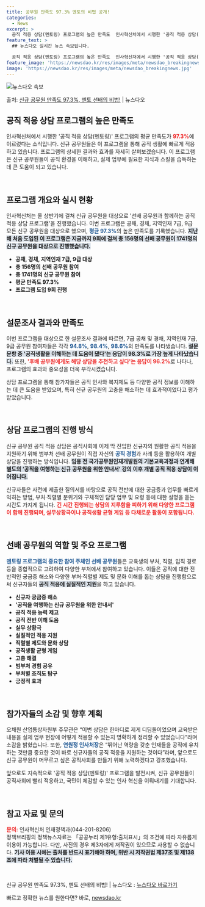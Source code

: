 ```yaml
---
title: 공무원 만족도 97.3% 멘토의 비법 공개!
categories:
  - News
excerpt: >
  공직 적응 상담(멘토링) 프로그램의 높은 만족도  인사혁신처에서 시행한 '공직 적응 상담(멘토링)' 프로그램…
feature_text: >
  ## 뉴스다오 실시간 뉴스 속보입니다.

  공직 적응 상담(멘토링) 프로그램의 높은 만족도  인사혁신처에서 시행한 '공직 적응 상담(멘토링)' 프로그램…
feature_image: 'https://newsdao.kr/res/images/meta/newsdao_breakingnews.jpg'
image: 'https://newsdao.kr/res/images/meta/newsdao_breakingnews.jpg'
---
```


![뉴스다오 속보](https://newsdao.kr/res/images/meta/newsdao_breakingnews.jpg)

<p>출처: <a href="https://newsdao.kr/4893" rel="dofollow">신규 공무원 만족도 97.3%, 멘토 선배의 비법!</a> | 뉴스다오</p>

<h2 data-ke-size="size26">공직 적응 상담 프로그램의 높은 만족도</h2>

<p data-ke-size="size16">인사혁신처에서 시행한 '공직 적응 상담(멘토링)' 프로그램의 평균 만족도가 <b><span style="color: #ee2323;">97.3%</span></b>에 이르렀다는 소식입니다. 신규 공무원들은 이 프로그램을 통해 공직 생활에 빠르게 적응하고 있습니다. 프로그램의 상세한 결과와 효과를 자세히 살펴보겠습니다. 이 프로그램은 신규 공무원들이 공직 환경을 이해하고, 실제 업무에 필요한 지식과 스킬을 습득하는 데 큰 도움이 되고 있습니다.</p>

<p data-ke-size="size16">&nbsp;</p>

<h2 data-ke-size="size26">프로그램 개요와 실시 현황</h2>

<p data-ke-size="size16">인사혁신처는 올 상반기에 걸쳐 신규 공무원을 대상으로 '선배 공무원과 함께하는 공직 적응 상담 프로그램'을 진행했습니다. 이번 프로그램은 공채, 경채, 지역인재 7급, 9급 모든 신규 공무원을 대상으로 했으며, <b><span style="color: #1a5490;">평균 97.3%</span></b>의 높은 만족도를 기록했습니다. <b><span style="background-color: #21538527;">지난해 처음 도입된 이 프로그램은 지금까지 9회에 걸쳐 총 156명의 선배 공무원이 1741명의 신규 공무원을 대상으로 진행했습니다.</span></b></p>

<ul>
    <li><b>공채, 경채, 지역인재 7급, 9급 대상</b></li>
    <li><b>총 156명의 선배 공무원 참여</b></li>
    <li><b>총 1741명의 신규 공무원 참여</b></li>
    <li><b>평균 만족도 97.3%</b></li>
    <li><b>프로그램 도입 9회 진행</b></li>
</ul>

<p data-ke-size="size16">&nbsp;</p>

<h2 data-ke-size="size26">설문조사 결과와 만족도</h2>

<p data-ke-size="size16">이번 프로그램을 대상으로 한 설문조사 결과에 따르면, 7급 공채 및 경채, 지역인재 7급, 9급 공무원 참여자들은 각각 <b><span style="color: #1a5490;">94.8%</span></b>, <b><span style="color: #1a5490;">98.4%</span></b>, <b><span style="color: #1a5490;">98.6%</span></b>의 만족도를 나타냈습니다. <b><span style="background-color: #21538527;">설문 문항 중 '공직생활을 이해하는 데 도움이 됐다'는 응답이 98.3%로 가장 높게 나타났습니다.</span></b> 또한, <b><span style="color: #ee2323;">'후배 공무원에게도 해당 상담을 추천하고 싶다'는 응답이 96.2%</span></b>로 나타나, 프로그램의 효과와 중요성을 더욱 부각시켰습니다.</p>

<p data-ke-size="size16">상담 프로그램을 통해 참가자들은 공직 인사와 복지제도 등 다양한 공직 정보를 이해하는 데 큰 도움을 받았으며, 특히 신규 공무원의 고충을 해소하는 데 효과적이었다고 평가받았습니다.</p>

<p data-ke-size="size16">&nbsp;</p>

<h2 data-ke-size="size26">상담 프로그램의 진행 방식</h2>

<p data-ke-size="size16">신규 공무원 공직 적응 상담은 공직사회에 이제 막 진입한 신규자의 원활한 공직 적응을 지원하기 위해 범부처 선배 공무원이 직접 자신의 <b><span style="color: #1a5490;">공직 경험</span></b>과 사례 등을 활용하여 개별 상담을 진행하는 방식입니다. <b><span style="background-color: #21538527;">임용 전 국가공무원인재개발원의 기본교육과정과 연계해 별도의 ‘공직을 여행하는 신규 공무원을 위한 안내서’ 강의 이후 개별 공직 적응 상담이 이어집니다.</span></b></p>

<p data-ke-size="size16">신규자들은 사전에 제출한 질의서를 바탕으로 공직 전반에 대한 궁금증과 업무를 빠르게 익히는 방법, 부처·직렬별 분위기와 구체적인 담당 업무 및 요령 등에 대한 설명을 듣는 시간도 가지게 됩니다. <b><span style="color: #ee2323;">긴 시간 진행되는 상담의 지루함을 피하기 위해 다양한 프로그램이 함께 진행되며, 실무상황극이나 공직생활 균형 게임 등 다채로운 활동이 포함됩니다.</span></b></p>

<p data-ke-size="size16">&nbsp;</p>

<h2 data-ke-size="size26">선배 공무원의 역할 및 주요 프로그램</h2>

<p data-ke-size="size16"><b><span style="color: #1a5490;">멘토링 프로그램의 중요한 참여 주체인 선배 공무원</span></b>들은 교육생의 부처, 직렬, 입직 경로 등을 종합적으로 고려하여 다양한 부처에서 참여하고 있습니다. 이들은 공직에 대한 전반적인 궁금증 해소와 다양한 부처·직렬별 제도 및 문화 이해를 돕는 상담을 진행함으로써 신규자들의 <b><span style="background-color: #21538527;">공직 적응에 실질적인 지원</span></b>을 하고 있습니다.</p>

<ul>
    <li><b>신규자 궁금증 해소</b></li>
    <li><b>'공직을 여행하는 신규 공무원을 위한 안내서'</b></li>
    <li><b>공직 적응 능력 제고</b></li>
    <li><b>공직 전반 이해 도움</b></li>
    <li><b>실무 상황극</b></li>
    <li><b>실질적인 적응 지원</b></li>
    <li><b>직렬별 제도와 문화 상담</b></li>
    <li><b>공직생활 균형 게임</b></li>
    <li><b>고충 해결</b></li>
    <li><b>범부처 경험 공유</b></li>
    <li><b>부처별 조직도 탐구</b></li>
    <li><b>긍정적 효과</b></li>
</ul>

<p data-ke-size="size16">&nbsp;</p>

<h2 data-ke-size="size26">참가자들의 소감 및 향후 계획</h2>

<p data-ke-size="size16">오채원 산업통상자원부 주무관은 “이번 상담은 한마디로 제게 디딤돌이었으며 교육받은 내용을 실제 업무 현장에 어떻게 적용할 수 있는지 명확하게 정리할 수 있었습니다”라며 소감을 밝혔습니다. 또한, <b><span style="color: #1a5490;">연원정 인사처장</span></b>은 “뛰어난 역량을 갖춘 인재들을 공직에 유치하는 것만큼 중요한 것이 바로 신규자들의 공직 적응을 지원하는 것이다”라며, 앞으로도 신규 공무원이 머무르고 싶은 공직사회를 만들기 위해 노력하겠다고 강조했습니다.</p>

<p data-ke-size="size16">앞으로도 지속적으로 '공직 적응 상담(멘토링)' 프로그램을 발전시켜, 신규 공무원들이 공직사회에 빨리 적응하고, 국민이 체감할 수 있는 인사 혁신을 이뤄내기를 기대합니다.</p>

<p data-ke-size="size16">&nbsp;</p>

<h2 data-ke-size="size26">참고 자료 및 문의</h2>

<p data-ke-size="size16"><b><span style="color: #ee2323;">문의:</span></b> 인사혁신처 인재정책과(044-201-8206)<br>
정책브리핑의 정책뉴스자료는 「공공누리 제1유형:출처표시」의 조건에 따라 자유롭게 이용이 가능합니다. 다만, 사진의 경우 제3자에게 저작권이 있으므로 사용할 수 없습니다. <b><span style="background-color: #21538527;">기사 이용 시에는 출처를 반드시 표기해야 하며, 위반 시 저작권법 제37조 및 제138조에 따라 처벌될 수 있습니다.</span></b></p>

<p data-ke-size="size16">&nbsp;</p>

<p data-ke-size="size16">신규 공무원 만족도 97.3%, 멘토 선배의 비법! | 뉴스다오  : <a href="https://newsdao.kr/4893">뉴스다오 바로가기</a></p> 

빠르고 정확한 뉴스를 원한다면? 바로, <a href="https://newsdao.kr" rel="dofollow">newsdao.kr</a>


